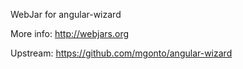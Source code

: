 WebJar for angular-wizard

More info: http://webjars.org

Upstream: https://github.com/mgonto/angular-wizard
